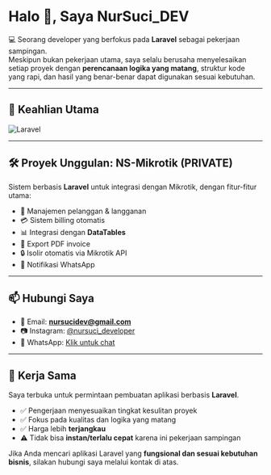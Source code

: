 # Halo 👋, Saya **NurSuci_DEV**

💻 Seorang developer yang berfokus pada **Laravel** sebagai pekerjaan sampingan.  
Meskipun bukan pekerjaan utama, saya selalu berusaha menyelesaikan setiap proyek dengan **perencanaan logika yang matang**, struktur kode yang rapi, dan hasil yang benar-benar dapat digunakan sesuai kebutuhan.  

---

## 🔧 Keahlian Utama
![Laravel](https://img.shields.io/badge/Laravel-F55247?style=for-the-badge&logo=laravel&logoColor=white)

---

## 🛠️ Proyek Unggulan: **NS-Mikrotik (PRIVATE)**
Sistem berbasis **Laravel** untuk integrasi dengan Mikrotik, dengan fitur-fitur utama:

- 👥 Manajemen pelanggan & langganan  
- 💳 Sistem billing otomatis  
- 📊 Integrasi dengan **DataTables**  
- 🧾 Export PDF invoice  
- 🔒 Isolir otomatis via Mikrotik API
- 📲 Notifikasi WhatsApp

---

## 📫 Hubungi Saya
- 📧 Email: **nursucidev@gmail.com**  
- 📷 Instagram: [@nursuci_developer](https://www.instagram.com/nursuci_developer/)  
- 💬 WhatsApp: [Klik untuk chat](https://wa.me/6285926351195)

---

## 🤝 Kerja Sama
Saya terbuka untuk permintaan pembuatan aplikasi berbasis **Laravel**.  
- ✅ Pengerjaan menyesuaikan tingkat kesulitan proyek  
- ✅ Fokus pada kualitas dan logika yang matang  
- ✅ Harga lebih **terjangkau**  
- ⚠️ Tidak bisa **instan/terlalu cepat** karena ini pekerjaan sampingan  

Jika Anda mencari aplikasi Laravel yang **fungsional dan sesuai kebutuhan bisnis**, silakan hubungi saya melalui kontak di atas.  
